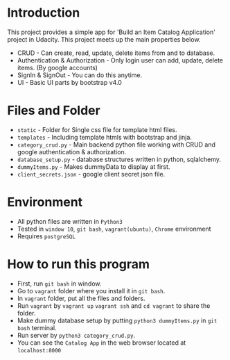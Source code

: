 # Introduction
This project provides a simple app for 'Build an Item Catalog Application' project in Udacity.
This project meets up the main properties below.

* CRUD - Can create, read, update, delete items from and to database.
* Authentication & Authorization - Only login user can add, update, delete items. (By google accounts)
* SignIn & SignOut - You can do this anytime.
* UI - Basic UI parts by bootstrap v4.0

# Files and Folder

* `static` - Folder for Single css file for template html files.
* `templates` - Including template htmls with bootstrap and jinja. 
* `category_crud.py` - Main backend python file working with CRUD and google authentication & authorization.
* `database_setup.py` - database structures written in python, sqlalchemy.
* `dummyItems.py` - Makes dummyData to display at first.
* `client_secrets.json` - google client secret json file.

# Environment

* All python files are written in `Python3`
* Tested in `window 10`, `git bash`, `vagrant(ubuntu)`, `Chrome` environment
* Requires `postgreSQL`

# How to run this program

* First, run `git bash` in window.
* Go to `vagrant` folder where you install it in `git bash`.
* In `vagrant` folder, put all the files and folders.
* Run `vagrant` by `vagrant up` `vagrant ssh` and `cd vagrant` to share the folder.
* Make dummy database setup by putting `python3 dummyItems.py` in `git bash` terminal.
* Run server by `python3 category_crud.py`.
* You can see the `Catalog App` in the web browser located at `localhost:8000`


